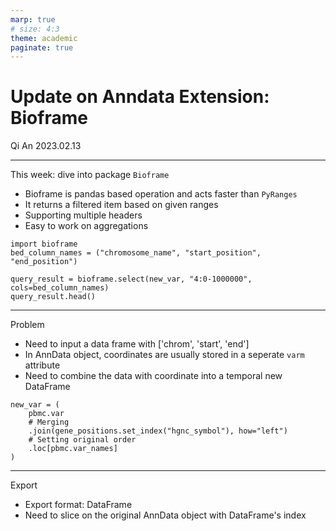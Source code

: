 ```yaml
---
marp: true
# size: 4:3
theme: academic
paginate: true
---
```

<!-- _class: lead -->

# Update on Anndata Extension: Bioframe

Qi An
2023.02.13

---
<!--_header: This week-->
This week: dive into package `Bioframe`

- Bioframe is pandas based operation and acts faster than `PyRanges`
- It returns a filtered item based on given ranges
- Supporting multiple headers
- Easy to work on aggregations

```
import bioframe
bed_column_names = ("chromosome_name", "start_position", "end_position")

query_result = bioframe.select(new_var, "4:0-1000000", cols=bed_column_names)
query_result.head()
```

---

Problem

- Need to input a data frame with ['chrom', 'start', 'end']
- In AnnData object, coordinates are usually stored in a seperate `varm` attribute
- Need to combine the data with coordinate into a temporal new DataFrame

```
new_var = (
    pbmc.var
    # Merging
    .join(gene_positions.set_index("hgnc_symbol"), how="left")
    # Setting original order
    .loc[pbmc.var_names]
)
```

---

Export

- Export format: DataFrame
- Need to slice on the original AnnData object with DataFrame's index